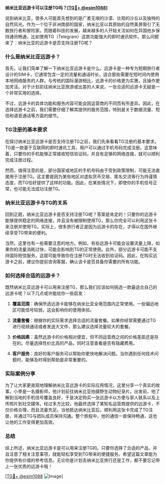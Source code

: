 **纳米比亚远游卡可以注册TG吗？[[TG💪+ @esim1088](https://t.me/s/esim1088)]**

说到纳米比亚，很多人可能首先想到的是广袤无垠的沙漠、壮观的沙丘以及独特的自然风光。作为一个位于非洲南部的国家，纳米比亚以其原始的自然美景吸引了无数旅行者和冒险家。而随着科技的发展，越来越多的人开始关注如何在异国他乡保持通讯畅通，比如使用TG（Telegram）这款功能强大的即时通讯软件。那么问题来了：纳米比亚的远游卡是否支持注册TG呢？

### 什么是纳米比亚远游卡？

首先，让我们简单了解一下纳米比亚远游卡是什么。远游卡是一种专为短期旅行者设计的SIM卡，它通常包含一定的流量和通话时长，适合那些需要在短时间内使用本地网络服务的人群。与传统的国际漫游相比，远游卡的价格更为实惠，且操作更加灵活。对于计划前往纳米比亚旅游或出差的人来说，一张合适的远游卡无疑是一个非常实用的选择。

不过，远游卡的具体功能和服务内容可能会因运营商的不同而有所差异。因此，在选择远游卡之前，我们需要仔细了解其提供的服务范围，特别是关于数据流量、短信和语音通话等方面的细节。

### TG注册的基本要求

在探讨纳米比亚远游卡是否支持注册TG之前，我们先来看看TG注册的基本要求。TG是一款基于互联网的即时通讯工具，用户可以通过手机号码完成注册。这意味着，只要你的手机能够正常接收短信验证码，并且有足够的网络连接，就可以顺利完成注册过程。

然而，值得注意的是，部分国家或地区的手机号码由于受到政策限制，可能无法直接用于注册TG。这主要是因为某些地区对虚拟货币交易、匿名交流等行为持谨慎态度，而TG恰好提供了这样的功能。因此，在某些情况下，即使你的手机信号正常，也可能无法成功注册TG。

### 纳米比亚远游卡与TG的关系

回到正题，纳米比亚远游卡是否支持注册TG呢？答案是肯定的！只要你的远游卡能够提供稳定的网络连接，并且没有被限制使用TG，那么你完全可以利用这张卡来注册并使用TG。实际上，很多旅行者正是因为远游卡的存在，才得以在国外继续享受TG带来的便利。

当然，这里也有一些需要注意的地方。例如，有些远游卡可能会设置流量上限，如果你的流量消耗过快，可能会影响到TG的正常使用。此外，部分远游卡可能不支持国际短信服务，这就可能导致你在注册TG时无法收到验证码。因此，在购买远游卡之前，建议你提前咨询客服，确认该卡是否具备你需要的所有功能。

### 如何选择合适的远游卡？

既然纳米比亚远游卡可以用来注册TG，那么我们应该如何挑选一款最适合自己的远游卡呢？以下几点或许能给你一些启发：

1. **覆盖范围**：确保所选远游卡能够在纳米比亚全境范围内正常使用。一些偏远地区可能信号较弱，这会影响你的使用体验。
   
2. **流量套餐**：根据你的实际需求选择合适的流量套餐。如果你经常需要通过TG进行视频通话或者发送大文件，那么建议选择流量较大的套餐。
   
3. **价格因素**：虽然远游卡的价格相对便宜，但不同运营商之间的价格差距还是存在的。尽量选择性价比高的产品，同时注意查看是否有隐藏费用。
   
4. **客户服务**：良好的客户服务可以帮助你更快地解决问题。当你遇到任何技术问题时，能够及时得到帮助是非常重要的。

### 实际案例分享

为了让大家更直观地理解纳米比亚远游卡的实际应用情况，这里分享一个真实的故事。小李是一名摄影师，他计划前往纳米比亚拍摄野生动物纪录片。出发前，他了解到当地的手机信号覆盖良好，于是决定购买一张远游卡以方便与家人联系以及上传照片到社交媒体。经过多方比较，他最终选择了某知名运营商提供的远游卡，不仅价格合理，而且流量充足。当他抵达纳米比亚后，顺利用这张卡完成了TG注册，并通过TG与团队成员保持沟通。整个旅程中，他的通信一直保持畅通，这也让他的工作变得更加高效。

### 总结

综上所述，纳米比亚远游卡是可以用来注册TG的。只要你选择了合适的产品，并且注意了相关注意事项，就能轻松享受到TG带来的便捷服务。希望这篇文章能为你提供有价值的参考信息。无论你是计划去纳米比亚旅行还是工作，都不要忘记带上一张优质的远游卡哦！

[[TG💪+ @esim1088](https://t.me/s/esim1088) ![Image](https://i.postimg.cc/4NQfJmqS/Snipaste-2025-05-13-00-14-12.png)]